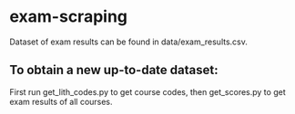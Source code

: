 # exam-scraping
Dataset of exam results can be found in data/exam_results.csv.

## To obtain a new up-to-date dataset:
First run get_lith_codes.py to get course codes, then get_scores.py to get exam results of all courses.
